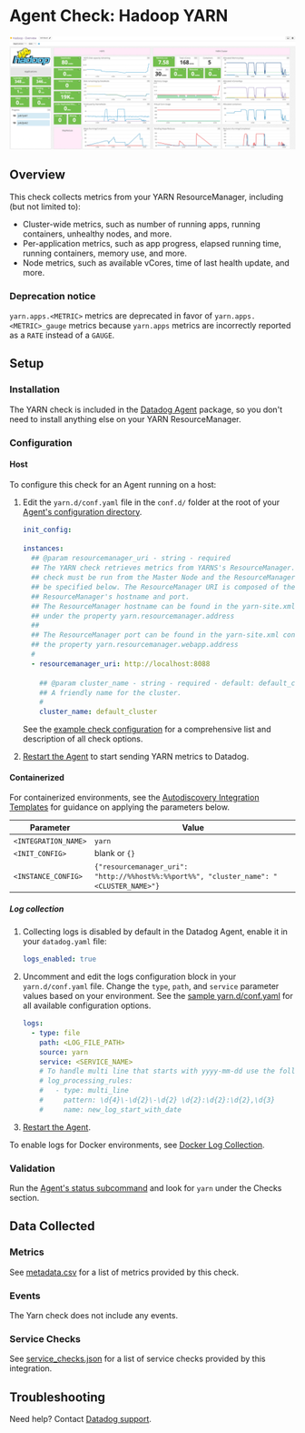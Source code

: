 # Agent Check: Hadoop YARN

![Hadoop Yarn][1]

## Overview

This check collects metrics from your YARN ResourceManager, including (but not limited to):

- Cluster-wide metrics, such as number of running apps, running containers, unhealthy nodes, and more.
- Per-application metrics, such as app progress, elapsed running time, running containers, memory use, and more.
- Node metrics, such as available vCores, time of last health update, and more.

### Deprecation notice

`yarn.apps.<METRIC>` metrics are deprecated in favor of `yarn.apps.<METRIC>_gauge` metrics because `yarn.apps` metrics are incorrectly reported as a `RATE` instead of a `GAUGE`.

## Setup

### Installation

The YARN check is included in the [Datadog Agent][2] package, so you don't need to install anything else on your YARN ResourceManager.

### Configuration

<!-- xxx tabs xxx -->
<!-- xxx tab "Host" xxx -->

#### Host

To configure this check for an Agent running on a host:

1. Edit the `yarn.d/conf.yaml` file in the `conf.d/` folder at the root of your [Agent's configuration directory][3].

   ```yaml
   init_config:

   instances:
     ## @param resourcemanager_uri - string - required
     ## The YARN check retrieves metrics from YARNS's ResourceManager. This
     ## check must be run from the Master Node and the ResourceManager URI must
     ## be specified below. The ResourceManager URI is composed of the
     ## ResourceManager's hostname and port.
     ## The ResourceManager hostname can be found in the yarn-site.xml conf file
     ## under the property yarn.resourcemanager.address
     ##
     ## The ResourceManager port can be found in the yarn-site.xml conf file under
     ## the property yarn.resourcemanager.webapp.address
     #
     - resourcemanager_uri: http://localhost:8088

       ## @param cluster_name - string - required - default: default_cluster
       ## A friendly name for the cluster.
       #
       cluster_name: default_cluster
   ```

    See the [example check configuration][4] for a comprehensive list and description of all check options.

2. [Restart the Agent][5] to start sending YARN metrics to Datadog.

<!-- xxz tab xxx -->
<!-- xxx tab "Containerized" xxx -->

#### Containerized

For containerized environments, see the [Autodiscovery Integration Templates][6] for guidance on applying the parameters below.

| Parameter            | Value                                                                                   |
| -------------------- | --------------------------------------------------------------------------------------- |
| `<INTEGRATION_NAME>` | `yarn`                                                                                  |
| `<INIT_CONFIG>`      | blank or `{}`                                                                           |
| `<INSTANCE_CONFIG>`  | `{"resourcemanager_uri": "http://%%host%%:%%port%%", "cluster_name": "<CLUSTER_NAME>"}` |

##### Log collection

1. Collecting logs is disabled by default in the Datadog Agent, enable it in your `datadog.yaml` file:

    ```yaml
    logs_enabled: true
    ```

2. Uncomment and edit the logs configuration block in your `yarn.d/conf.yaml` file. Change the `type`, `path`, and `service` parameter values based on your environment. See the [sample yarn.d/conf.yaml][4] for all available configuration options.

    ```yaml
    logs:
      - type: file
        path: <LOG_FILE_PATH>
        source: yarn
        service: <SERVICE_NAME>
        # To handle multi line that starts with yyyy-mm-dd use the following pattern
        # log_processing_rules:
        #   - type: multi_line
        #     pattern: \d{4}\-\d{2}\-\d{2} \d{2}:\d{2}:\d{2},\d{3}
        #     name: new_log_start_with_date
    ```

3. [Restart the Agent][5].

To enable logs for Docker environments, see [Docker Log Collection][7].

<!-- xxz tab xxx -->
<!-- xxz tabs xxx -->

### Validation

Run the [Agent's status subcommand][8] and look for `yarn` under the Checks section.

## Data Collected

### Metrics

See [metadata.csv][9] for a list of metrics provided by this check.

### Events

The Yarn check does not include any events.

### Service Checks

See [service_checks.json][10] for a list of service checks provided by this integration.

## Troubleshooting

Need help? Contact [Datadog support][11].

[1]: https://raw.githubusercontent.com/DataDog/integrations-core/master/yarn/images/yarn_dashboard.png
[2]: https://app.datadoghq.com/account/settings/agent/latest
[3]: https://docs.datadoghq.com/agent/guide/agent-configuration-files/#agent-configuration-directory
[4]: https://github.com/DataDog/integrations-core/blob/master/yarn/datadog_checks/yarn/data/conf.yaml.example
[5]: https://docs.datadoghq.com/agent/guide/agent-commands/#start-stop-and-restart-the-agent
[6]: https://docs.datadoghq.com/agent/kubernetes/integrations/
[7]: https://docs.datadoghq.com/agent/docker/log/
[8]: https://docs.datadoghq.com/agent/guide/agent-commands/#agent-status-and-information
[9]: https://github.com/DataDog/integrations-core/blob/master/yarn/metadata.csv
[10]: https://github.com/DataDog/integrations-core/blob/master/yarn/assets/service_checks.json
[11]: https://docs.datadoghq.com/help/
[12]: https://www.datadoghq.com/blog/hadoop-architecture-overview
[13]: https://www.datadoghq.com/blog/monitor-hadoop-metrics
[14]: https://www.datadoghq.com/blog/collecting-hadoop-metrics
[15]: https://www.datadoghq.com/blog/monitor-hadoop-metrics-datadog
